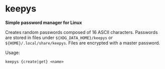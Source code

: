 # keepys

**Simple password manager for Linux**

Creates random passwords composed of 16 ASCII characters.
Passwords are stored in files under `${XDG_DATA_HOME}/keepys` or `${HOME}/.local/share/keepys`.
Files are encrypted with a master password.

Usage:

```
keepys {create|get} <name>
```
